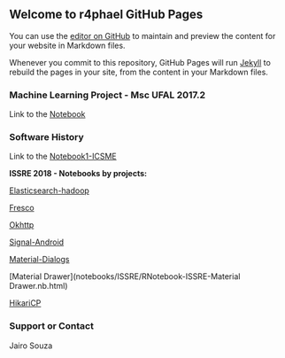 ## Welcome to r4phael GitHub Pages

You can use the [editor on GitHub](https://github.com/r4phael/r4phael.github.io/edit/master/index.md) to maintain and preview the content for your website in Markdown files.

Whenever you commit to this repository, GitHub Pages will run [Jekyll](https://jekyllrb.com/) to rebuild the pages in your site, from the content in your Markdown files.

### Machine Learning Project - Msc UFAL 2017.2

Link to the [Notebook](notebooks/RNotebook_mlufal201702.nb.html)

### Software History

Link to the [Notebook1-ICSME](notebooks/RNotebook_sc_meeting13032018.nb.html)

**ISSRE 2018 - Notebooks by projects:**

[Elasticsearch-hadoop](notebooks/ISSRE/RNotebook-ISSRE-Elasticsearch-hadoop.nb.html)

[Fresco](notebooks/ISSRE/RNotebook-ISSRE-Fresco.nb.html)

[Okhttp](notebooks/ISSRE/RNotebook-ISSRE-Okhttp.nb.html)

[Signal-Android](notebooks/ISSRE/RNotebook-ISSRE-Signal-Android.nb.html)

[Material-Dialogs](notebooks/ISSRE/RNotebook-ISSRE-Material-Dialogs.nb.html)

[Material Drawer](notebooks/ISSRE/RNotebook-ISSRE-Material Drawer.nb.html)

[HikariCP](notebooks/ISSRE/RNotebook-ISSRE-HikariCP.nb.html)

### Support or Contact
Jairo Souza
